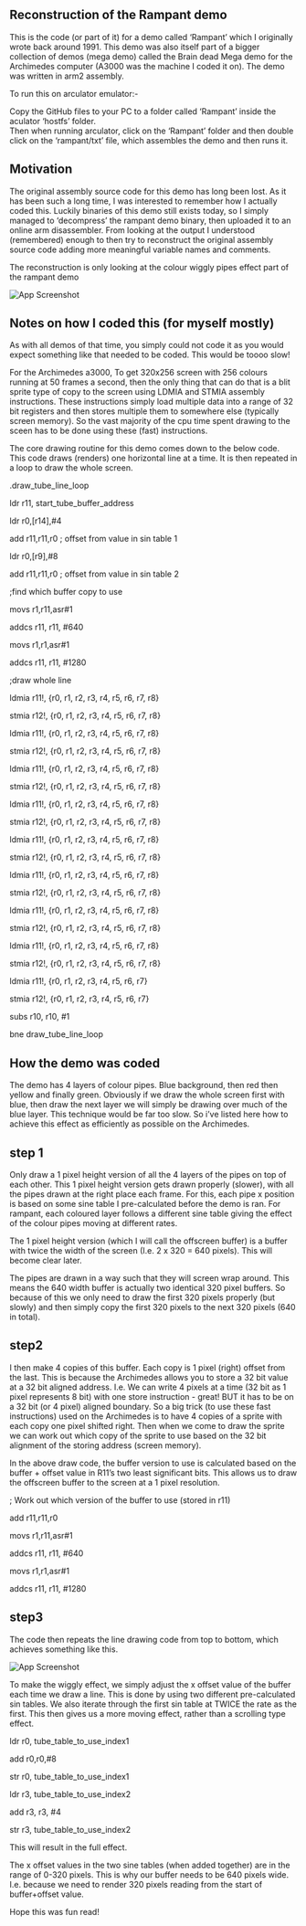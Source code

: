 ## Reconstruction of the Rampant demo

This is the code (or part of it) for a demo called ‘Rampant’ which I originally wrote back around 1991.  This demo was also itself part of a bigger collection of demos (mega demo) called the Brain dead Mega demo for the Archimedes computer (A3000 was the machine I coded it on). The demo was written in arm2 assembly.

To run this on arculator emulator:-

Copy the GitHub files to your PC to a folder called ‘Rampant’ inside the aculator ‘hostfs’ folder.  
Then when running arculator, click on the ‘Rampant’ folder and then double click on the ‘rampant/txt’ file, which assembles the demo and then runs it.

## Motivation
The original assembly source code for this demo has long been lost.  As it has been such a long time, I was interested to remember how I actually coded this.  Luckily binaries of this demo still exists today, so I simply managed to ‘decompress’ the rampant demo binary, then uploaded it to an online arm disassembler.    From looking at the output I understood (remembered) enough to then try to reconstruct the original assembly source code adding more meaningful variable names and comments.

The reconstruction is only looking at the colour wiggly pipes effect part of the rampant demo

 ![App Screenshot]( https://github.com/stuart73/Rampant-reconstructed/blob/main/demooutput2.jpg)

## Notes on how I coded this (for myself mostly)
As with all demos of that time, you simply could not code it as you would expect something like that needed to be coded.  This would be toooo slow!

For the Archimedes a3000,  To get 320x256 screen with 256 colours running at 50 frames a second, then the only thing that can do that is a blit sprite type of copy to the screen using LDMIA and STMIA assembly instructions.  These instructions simply load multiple data into a range of 32 bit registers and then stores multiple them to somewhere else (typically screen memory).  So the vast majority of the cpu time spent drawing to the sceen has to be done using these (fast) instructions.

The core drawing routine for this demo comes down to the below code.  This code draws (renders) one horizontal line at a time.  It is then repeated in a loop to draw the whole screen. 

.draw_tube_line_loop

ldr r11, start_tube_buffer_address

ldr r0,[r14],#4

add r11,r11,r0	; offset from value in sin table 1

ldr r0,[r9],#8

add r11,r11,r0 ; offset from value in sin table 2


;find which buffer copy to use

movs r1,r11,asr#1

addcs r11, r11, #640

movs r1,r1,asr#1

addcs r11, r11, #1280


;draw whole line

ldmia r11!, {r0, r1, r2, r3, r4, r5, r6, r7, r8}

stmia r12!, {r0, r1, r2, r3, r4, r5, r6, r7, r8}

ldmia r11!, {r0, r1, r2, r3, r4, r5, r6, r7, r8}

stmia r12!, {r0, r1, r2, r3, r4, r5, r6, r7, r8}

ldmia r11!, {r0, r1, r2, r3, r4, r5, r6, r7, r8}

stmia r12!, {r0, r1, r2, r3, r4, r5, r6, r7, r8}

ldmia r11!, {r0, r1, r2, r3, r4, r5, r6, r7, r8}

stmia r12!, {r0, r1, r2, r3, r4, r5, r6, r7, r8}

ldmia r11!, {r0, r1, r2, r3, r4, r5, r6, r7, r8}

stmia r12!, {r0, r1, r2, r3, r4, r5, r6, r7, r8}

ldmia r11!, {r0, r1, r2, r3, r4, r5, r6, r7, r8}

stmia r12!, {r0, r1, r2, r3, r4, r5, r6, r7, r8}

ldmia r11!, {r0, r1, r2, r3, r4, r5, r6, r7, r8}

stmia r12!, {r0, r1, r2, r3, r4, r5, r6, r7, r8}

ldmia r11!, {r0, r1, r2, r3, r4, r5, r6, r7, r8}

stmia r12!, {r0, r1, r2, r3, r4, r5, r6, r7, r8}

ldmia r11!, {r0, r1, r2, r3, r4, r5, r6, r7}

stmia r12!, {r0, r1, r2, r3, r4, r5, r6, r7}

subs r10, r10, #1

bne draw_tube_line_loop



## How the demo was coded

The demo has 4 layers of colour pipes.  Blue background, then red then yellow and finally green.  Obviously if we draw the whole screen first with blue, then draw the next layer we will simply be drawing over much of the blue layer.  This technique would be far too slow.  So i’ve listed here how to achieve this effect as efficiently as possible on the Archimedes.

## step 1
Only draw a 1 pixel height version of all the 4 layers of the pipes on top of each other.  This 1 pixel height version gets drawn properly (slower), with all the pipes drawn at the right place each frame.  For this, each pipe x position is based on some sine table I pre-calculated before the demo is ran.  For rampant, each coloured layer follows a different sine table giving the effect of the colour pipes moving at different rates. 

The 1 pixel height version (which I will call the offscreen buffer) is a buffer with twice the width of the screen (I.e. 2 x 320  = 640 pixels).  This will become clear later.

The pipes are drawn in a way such that they will screen wrap around.  This means the 640 width buffer is actually two identical 320 pixel buffers. So because of this we only need to draw the first 320 pixels properly (but slowly) and then simply copy the first 320 pixels to the next 320 pixels (640 in total).

## step2
I then make 4 copies of this buffer.  Each copy is 1 pixel (right) offset from the last.  This is because the Archimedes allows you to store a 32 bit value at a 32 bit aligned address.   I.e. We can write 4 pixels at a time (32 bit as 1 pixel represents 8 bit) with one store instruction - great! BUT it has to be on a 32 bit (or 4 pixel) aligned boundary.  So a big trick (to use these fast instructions)  used on the Archimedes is to have 4 copies of a sprite with each copy one pixel shifted right.  Then when we come to draw the sprite we can work out which copy of the sprite to use based on the 32 bit alignment of the storing address (screen memory).  

In the above draw code, the buffer version to use is calculated based on the buffer + offset value in R11’s two least significant bits.   This allows us to draw the offscreen buffer to the screen at a 1 pixel resolution.

; Work out which version of the buffer to use (stored in r11) 

add r11,r11,r0

movs r1,r11,asr#1

addcs r11, r11, #640

movs r1,r1,asr#1

addcs r11, r11, #1280



## step3
The code then repeats the line drawing code from top to bottom, which achieves something like this.

 ![App Screenshot]( https://github.com/stuart73/Rampant-reconstructed/blob/main/demooutput1.jpg)

To make the wiggly effect, we simply adjust the x offset value of the buffer each time we draw a line.  This is done by using two different pre-calculated sin tables.  We also iterate through the first sin table at TWICE the rate as the first.  This then gives us a more moving effect, rather than a scrolling type effect.

ldr r0, tube_table_to_use_index1

add r0,r0,#8

str r0, tube_table_to_use_index1


ldr r3, tube_table_to_use_index2

add r3, r3, #4

str r3, tube_table_to_use_index2


This will result in the full effect.

The x offset values in the two sine tables (when added together) are in the range of 0-320 pixels.   This is why our buffer needs to be 640 pixels wide. I.e. because we need to render 320 pixels reading from the  start of buffer+offset value.

Hope this was fun read!


